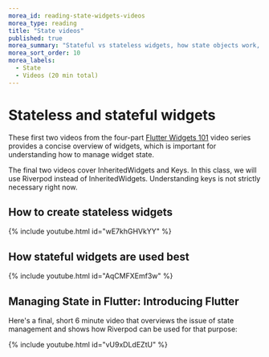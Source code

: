 ```yaml
---
morea_id: reading-state-widgets-videos
morea_type: reading
title: "State videos"
published: true
morea_summary: "Stateful vs stateless widgets, how state objects work, and state management in a nutshell"
morea_sort_order: 10
morea_labels:
  - State
  - Videos (20 min total)
---
```


# Stateless and stateful widgets

These first two videos from the four-part [Flutter Widgets 101](https://www.youtube.com/playlist?list=PLOU2XLYxmsIJyiwUPCou_OVTpRIn_8UMd) video series provides a concise overview of widgets, which is important for understanding how to manage widget state.

The final two videos cover InheritedWidgets and Keys.  In this class, we will use Riverpod instead of InheritedWidgets.  Understanding keys is not strictly necessary right now. 

## How to create stateless widgets

{% include youtube.html id="wE7khGHVkYY" %}

## How stateful widgets are used best

{% include youtube.html id="AqCMFXEmf3w" %}

## Managing State in Flutter: Introducing Flutter

Here's a final, short 6 minute video that overviews the issue of state management and shows how Riverpod can be used for that purpose:

{% include youtube.html id="vU9xDLdEZtU" %}
